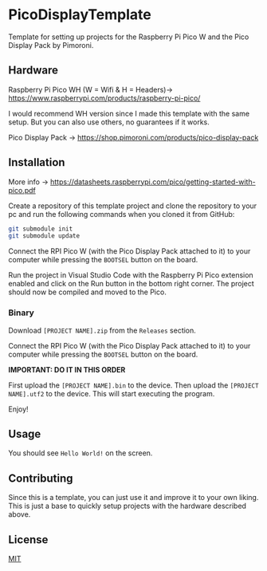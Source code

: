 # PicoDisplayTemplate

Template for setting up projects for the Raspberry Pi Pico W and the Pico Display Pack by Pimoroni.

## Hardware
Raspberry Pi Pico WH (W = Wifi & H = Headers)-> https://www.raspberrypi.com/products/raspberry-pi-pico/

I would recommend WH version since I made this template with the same setup. But you can also use others, no guarantees if it works.

Pico Display Pack -> https://shop.pimoroni.com/products/pico-display-pack

## Installation

More info -> https://datasheets.raspberrypi.com/pico/getting-started-with-pico.pdf

Create a repository of this template project and clone the repository to your pc and run the following commands when you cloned it from GitHub:

```bash
git submodule init
git submodule update
```

Connect the RPI Pico W (with the Pico Display Pack attached to it) to your computer while pressing the `BOOTSEL` button on the board.

Run the project in Visual Studio Code with the Raspberry Pi Pico extension enabled and click on the Run button in the bottom right corner. The project should now be compiled and moved to the Pico.

### Binary

Download `[PROJECT NAME].zip` from the `Releases` section.

Connect the RPI Pico W (with the Pico Display Pack attached to it) to your computer while pressing the `BOOTSEL` button on the board.

**IMPORTANT: DO IT IN THIS ORDER**

First upload the `[PROJECT NAME].bin` to the device.
Then upload the `[PROJECT NAME].utf2` to the device. This will start executing the program.

Enjoy!

## Usage

You should see `Hello World!` on the screen.

## Contributing

Since this is a template, you can just use it and improve it to your own liking. This is just a base to quickly setup projects with the hardware described above.

## License

[MIT](https://choosealicense.com/licenses/mit/)
